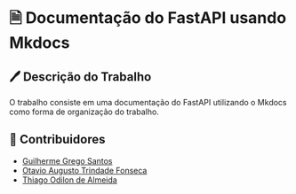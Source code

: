 # 🗎 Documentação do FastAPI usando Mkdocs 

## 🖊️ Descrição do Trabalho 
O trabalho consiste em uma documentação do FastAPI utilizando o Mkdocs como forma de organização do trabalho.

##  🤝 Contribuidores
- [Guilherme Grego Santos](https://github.com/GregoSX)
- [Otavio Augusto Trindade Fonseca](https://github.com/ootaviofonseca)
- [Thiago Odilon de Almeida](https://github.com/teagoodilon)

